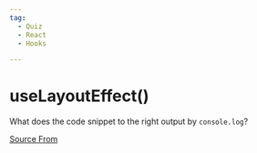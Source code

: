 ```yaml
---
tag:
  - Quiz
  - React
  - Hooks

---
```

  
# useLayoutEffect()

What does the code snippet to the right output by `console.log`?


[Source From](https://bigfrontend.dev/react-quiz/useLayoutEffect)

  